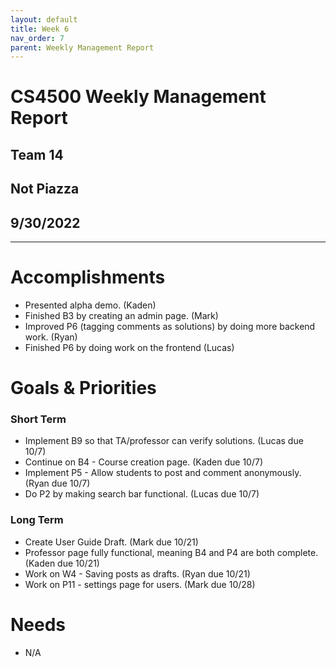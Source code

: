 ```yaml
---
layout: default
title: Week 6
nav_order: 7
parent: Weekly Management Report
---
```

# CS4500 Weekly Management Report 
## Team 14
## Not Piazza
## 9/30/2022
***

# Accomplishments
- Presented alpha demo. (Kaden)
- Finished B3 by creating an admin page. (Mark)
- Improved P6 (tagging comments as solutions) by doing more backend work. (Ryan)
- Finished P6 by doing work on the frontend (Lucas)


# Goals & Priorities
### Short Term
- Implement B9 so that TA/professor can verify solutions. (Lucas due 10/7)
- Continue on B4 - Course creation page. (Kaden due 10/7)
- Implement P5 - Allow students to post and comment anonymously. (Ryan due 10/7)
- Do P2 by making search bar functional. (Lucas due 10/7)

### Long Term
- Create User Guide Draft. (Mark due 10/21)
- Professor page fully functional, meaning B4 and P4 are both complete. (Kaden due 10/21)
- Work on W4 - Saving posts as drafts. (Ryan due 10/21)
- Work on P11 - settings page for users. (Mark due 10/28)

# Needs
- N/A